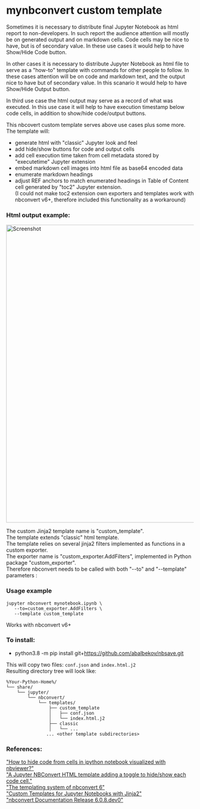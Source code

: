 # mynbconvert custom template

Sometimes it is necessary to distribute final Jupyter Notebook as html report to non-developers. In such report the audience attention will mostly be on generated output and on markdown cells. Code cells may be nice to have, but is of secondary value. In these use cases it would help to have Show/Hide Code button.

In other cases it is necessary to distribute Jupyter Notebook as html file to serve as a "how-to" template with commands for other people to follow. In these cases attention will be on code and markdown text, and the output nice to have but of secondary value. In this scanario it would help to have Show/Hide Output button.

In third use case the html output may serve as a record of what was executed. In this use case it will help to have execution timestamp below code cells, in addition to show/hide code/output buttons.

This nbcovert custom template serves above use cases plus some more.   
The template will:   

- generate html with "classic" Jupyter look and feel
- add hide/show buttons for code and output cells
- add cell execution time taken from cell metadata stored by "executetime" Jupyter extension
- embed markdown cell images into html file as base64 encoded data
- enumerate markdown headings
- adjust REF anchors to match enumerated headings in Table of Content cell generated by "toc2" Jupyter extension.   
(I could not make toc2 extension own exporters and templates work with nbconvert v6+, therefore included this functionality as a workaround)

### Html output example:
<img src="https://github.com/abalbekov/mynbconvert/blob/main/examples/recording_Example_of_using_nbconvert_custom_template.gif" alt="Screenshot" width="800"/>

The custom Jinja2 template name is "custom_template".   
The template extends "classic" html template.   
The template relies on several jinja2 filters implemented as functions in a custom exporter.   
The exporter name is "custom_exporter.AddFilters", implemented in Python package "custom_exporter".   
Therefore nbconvert needs to be called with both "--to" and "--template" parameters :

### Usage example
```
jupyter nbconvert mynotebook.ipynb \
   --to=custom_exporter.AddFilters \
   --template custom_template
```

Works with nbconvert v6+

### To install:
- python3.8 -m pip install git+https://github.com/abalbekov/nbsave.git

This will copy two files: `conf.json` and `index.html.j2`    
Resulting directory tree will look like:
```
%Your-Python-Home%/
└── share/
    └── jupyter/
        └── nbconvert/
            └── templates/
                ├── custom_template
                │   ├── conf.json
                │   └── index.html.j2
                ├── classic
                │   └── ...
               ... <other template subdirectories>
 ```
   
### References:
["How to hide code from cells in ipython notebook visualized with nbviewer?"](https://stackoverflow.com/a/47017746)    
["A Jupyter NBConvert HTML template adding a toggle to hide/show each code cell."](https://gist.github.com/QuentinAndre/75fb32f76720546550f672133969213e)   
["The templating system of nbconvert 6"](https://blog.jupyter.org/the-templating-system-of-nbconvert-6-47ea781eacd2)   
["Custom Templates for Jupyter Notebooks with Jinja2"](https://www.datacamp.com/community/tutorials/jinja2-custom-export-templates-jupyter)  
["nbconvert Documentation Release 6.0.8.dev0"](https://buildmedia.readthedocs.org/media/pdf/nbconvert/latest/nbconvert.pdf)
